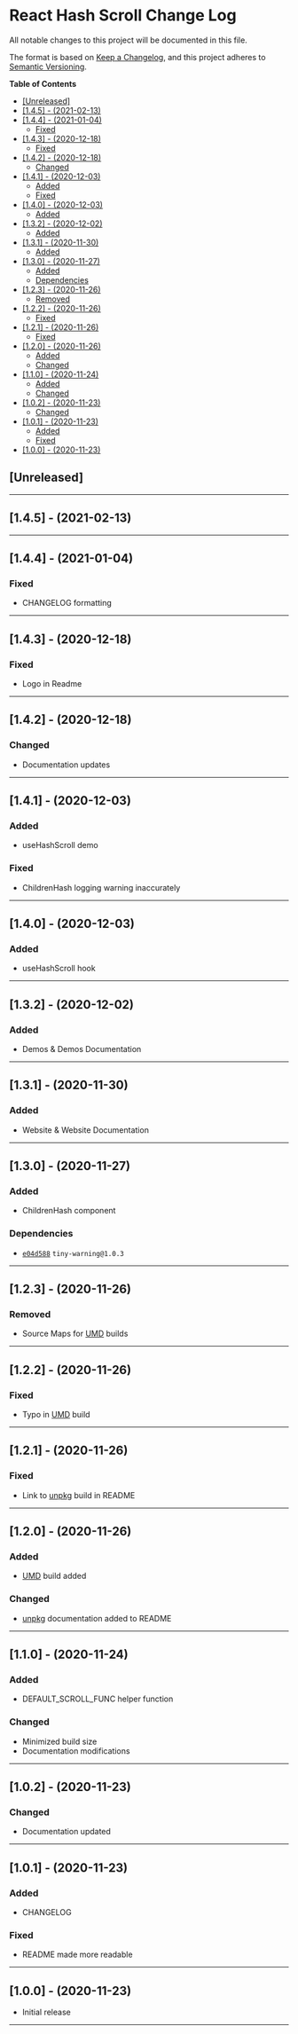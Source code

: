 # React Hash Scroll Change Log <!-- omit in toc -->

All notable changes to this project will be documented in this file.

The format is based on [Keep a Changelog](http://keepachangelog.com/), and this project adheres to [Semantic Versioning](https://semver.org/spec/v2.0.0.html).

**Table of Contents**

- [[Unreleased]](#unreleased)
- [[1.4.5] - (2021-02-13)](#145---2021-02-13)
- [[1.4.4] - (2021-01-04)](#144---2021-01-04)
  - [Fixed](#fixed)
- [[1.4.3] - (2020-12-18)](#143---2020-12-18)
  - [Fixed](#fixed-1)
- [[1.4.2] - (2020-12-18)](#142---2020-12-18)
  - [Changed](#changed)
- [[1.4.1] - (2020-12-03)](#141---2020-12-03)
  - [Added](#added)
  - [Fixed](#fixed-2)
- [[1.4.0] - (2020-12-03)](#140---2020-12-03)
  - [Added](#added-1)
- [[1.3.2] - (2020-12-02)](#132---2020-12-02)
  - [Added](#added-2)
- [[1.3.1] - (2020-11-30)](#131---2020-11-30)
  - [Added](#added-3)
- [[1.3.0] - (2020-11-27)](#130---2020-11-27)
  - [Added](#added-4)
  - [Dependencies](#dependencies)
- [[1.2.3] - (2020-11-26)](#123---2020-11-26)
  - [Removed](#removed)
- [[1.2.2] - (2020-11-26)](#122---2020-11-26)
  - [Fixed](#fixed-3)
- [[1.2.1] - (2020-11-26)](#121---2020-11-26)
  - [Fixed](#fixed-4)
- [[1.2.0] - (2020-11-26)](#120---2020-11-26)
  - [Added](#added-5)
  - [Changed](#changed-1)
- [[1.1.0] - (2020-11-24)](#110---2020-11-24)
  - [Added](#added-6)
  - [Changed](#changed-2)
- [[1.0.2] - (2020-11-23)](#102---2020-11-23)
  - [Changed](#changed-3)
- [[1.0.1] - (2020-11-23)](#101---2020-11-23)
  - [Added](#added-7)
  - [Fixed](#fixed-5)
- [[1.0.0] - (2020-11-23)](#100---2020-11-23)

## [Unreleased]

---

## [1.4.5] - (2021-02-13)

---

## [1.4.4] - (2021-01-04)

### Fixed

- CHANGELOG formatting

---

## [1.4.3] - (2020-12-18)

### Fixed

- Logo in Readme

---

## [1.4.2] - (2020-12-18)

### Changed

- Documentation updates

---

## [1.4.1] - (2020-12-03)

### Added

- useHashScroll demo

### Fixed

- ChildrenHash logging warning inaccurately

---

## [1.4.0] - (2020-12-03)

### Added

- useHashScroll hook

---

## [1.3.2] - (2020-12-02)

### Added

- Demos & Demos Documentation

---

## [1.3.1] - (2020-11-30)

### Added

- Website & Website Documentation

---

## [1.3.0] - (2020-11-27)

### Added

- ChildrenHash component

### Dependencies

- [`e04d588`](https://github.com/YashTotale/react-hash-scroll/commit/59e057baebe7c10255f4b2faef298ce85e5f2db5) `tiny-warning@1.0.3`

---

## [1.2.3] - (2020-11-26)

### Removed

- Source Maps for [UMD](https://github.com/umdjs/umd#readme) builds

---

## [1.2.2] - (2020-11-26)

### Fixed

- Typo in [UMD](https://github.com/umdjs/umd#readme) build

---

## [1.2.1] - (2020-11-26)

### Fixed

- Link to [unpkg](https://unpkg.com/) build in README

---

## [1.2.0] - (2020-11-26)

### Added

- [UMD](https://github.com/umdjs/umd#readme) build added

### Changed

- [unpkg](https://unpkg.com/) documentation added to README

---

## [1.1.0] - (2020-11-24)

### Added

- DEFAULT_SCROLL_FUNC helper function

### Changed

- Minimized build size
- Documentation modifications

---

## [1.0.2] - (2020-11-23)

### Changed

- Documentation updated

---

## [1.0.1] - (2020-11-23)

### Added

- CHANGELOG

### Fixed

- README made more readable

---

## [1.0.0] - (2020-11-23)

- Initial release

---
